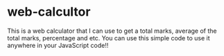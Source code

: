 # web-calcultor
This is a web calculator that I can use to get a total marks, average of the total marks, percentage and etc. You can use this simple code to use it anywhere in your JavaScript code!!
